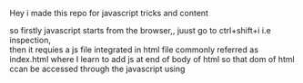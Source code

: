 Hey i made this repo for javascript tricks and content

so firstly javascript starts from the browser,, juust go to ctrl+shift+i i.e inspection,  
then it requies a js file integrated in html file commonly referred as index.html where I learn to add js at end of body of html so that dom of html ccan be accessed through the javascript using <script> tag  

then all start in javascript here by W3school

# JS introduction 

It can update and change both HTML and CSS. JavaScript is one of the 3 languages all web developers must learn:  

JavaScript accepts both double and single quotes:

JavaScript Can Change HTML Attribute Values
JavaScript Can Change HTML Styles (CSS)
JavaScript Can Hide HTML Elements
JavaScript Can show HTML Elements

JavaScript was invented by Brendan Eich in 1995

